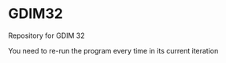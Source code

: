 # GDIM32
Repository for GDIM 32

You need to re-run the program every time in its current iteration
